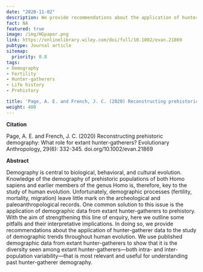 ```yaml
---
date: "2020-11-02"
description: We provide recommendations about the application of hunter-gatherer data to the study of demographic trends throughout human evolution. We use published demographic data from extant hunter-gatherers to show that it is the diversity seen among extant hunter-gatherers that is most relevant for understanding past hunter-gatherer demography.
fact: NA
featured: true
image: /img/HGpaper.png
link: https://onlinelibrary.wiley.com/doi/full/10.1002/evan.21869
pubtype: Journal article
sitemap:
  priority: 0.8
tags:
- Demography
- Fertility
- Hunter-gatherers
- Life history 
- Prehistory 

title: 'Page, A. E. and French, J. C. (2020) Reconstructing prehistoric demography. Evolutionary Anthropology'
weight: 400
---
```

**Citation**

Page, A. E. and French, J. C. (2020) Reconstructing prehistoric demography: What role for extant hunter-gatherers? Evolutionary Anthropology, 29(6): 332-345. doi.org/10.1002/evan.21869  

**Abstract** 

Demography is central to biological, behavioral, and cultural evolution. Knowledge of the demography of prehistoric populations of both Homo sapiens and earlier members of the genus Homo is, therefore, key to the study of human evolution. Unfortunately, demographic processes (fertility, mortality, migration) leave little mark on the archeological and paleoanthropological records. One common solution to this issue is the application of demographic data from extant hunter-gatherers to prehistory. With the aim of strengthening this line of enquiry, here we outline some pitfalls and their interpretative implications. In doing so, we provide recommendations about the application of hunter-gatherer data to the study of demographic trends throughout human evolution. We use published demographic data from extant hunter-gatherers
to show that it is the diversity seen among extant hunter-gatherers—both intra- and inter-population variability—that is most relevant and useful for understanding past hunter-gatherer demography.
